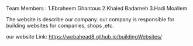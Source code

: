 Team Members :
1.Ebraheem Ghantous
2.Khaled Badarneh
3.Hadi Moallem

The website is describe our company.
our company is responsible for building websites for companies, shops ,etc.

our website Link:  https://webahead8.github.io/buildingWebsites/